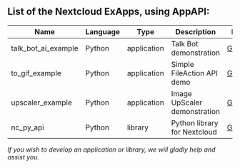 ## List of the Nextcloud ExApps, using AppAPI:

| Name                | Language | Type         | Description                  | Link                                                          |
|---------------------|----------|--------------|------------------------------|---------------------------------------------------------------|
| talk_bot_ai_example | Python   | application  | Talk Bot demonstration       | [GitHub](https://github.com/cloud-py-api/talk_bot_ai_example) |	
| to_gif_example      | Python   | application  | Simple FileAction API demo   | [GitHub](https://github.com/cloud-py-api/to_gif_example)      |
| upscaler_example    | Python   | application  | Image UpScaler demonstration | [GitHub](https://github.com/cloud-py-api/upscaler_example)    |
| nc_py_api           | Python   | library      | Python library for Nextcloud | [GitHub](https://github.com/cloud-py-api/nc_py_api)           |


_If you wish to develop an application or library, we will gladly help and assist you._

